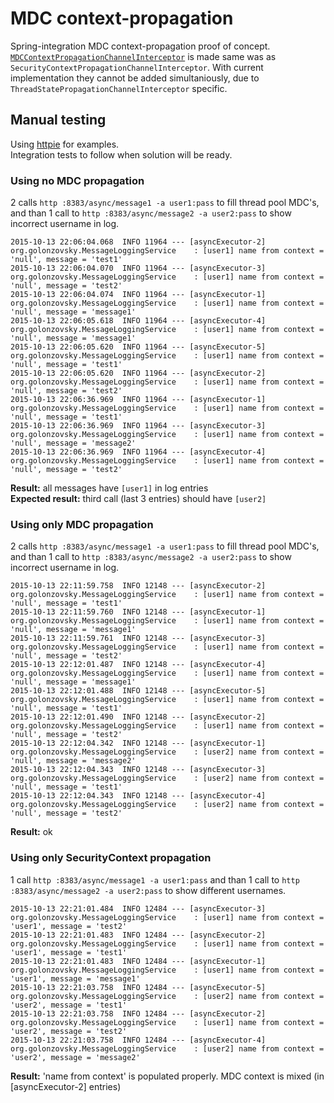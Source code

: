 # MDC context-propagation
Spring-integration MDC context-propagation proof of concept.
[`MDCContextPropagationChannelInterceptor`](https://github.com/golonzovsky/context-propagation/blob/master/src/main/java/org/golonzovsky/MDCContextPropagationChannelInterceptor.java) is made same was as `SecurityContextPropagationChannelInterceptor`. With current implementation they cannot be added simultaniously, due to `ThreadStatePropagationChannelInterceptor` specific.

## Manual testing
Using [httpie](httpie.org) for examples.  
Integration tests to follow when solution will be ready.  

### Using no MDC propagation
2 calls `http :8383/async/message1 -a user1:pass` to fill thread pool MDC's,   
and than 1 call to `http :8383/async/message2 -a user2:pass` to show incorrect username in log.  

```
2015-10-13 22:06:04.068  INFO 11964 --- [asyncExecutor-2] org.golonzovsky.MessageLoggingService    : [user1] name from context = 'null', message = 'test1'
2015-10-13 22:06:04.070  INFO 11964 --- [asyncExecutor-3] org.golonzovsky.MessageLoggingService    : [user1] name from context = 'null', message = 'test2'
2015-10-13 22:06:04.074  INFO 11964 --- [asyncExecutor-1] org.golonzovsky.MessageLoggingService    : [user1] name from context = 'null', message = 'message1'
2015-10-13 22:06:05.618  INFO 11964 --- [asyncExecutor-4] org.golonzovsky.MessageLoggingService    : [user1] name from context = 'null', message = 'message1'
2015-10-13 22:06:05.620  INFO 11964 --- [asyncExecutor-5] org.golonzovsky.MessageLoggingService    : [user1] name from context = 'null', message = 'test1'
2015-10-13 22:06:05.620  INFO 11964 --- [asyncExecutor-2] org.golonzovsky.MessageLoggingService    : [user1] name from context = 'null', message = 'test2'
2015-10-13 22:06:36.969  INFO 11964 --- [asyncExecutor-1] org.golonzovsky.MessageLoggingService    : [user1] name from context = 'null', message = 'test1'
2015-10-13 22:06:36.969  INFO 11964 --- [asyncExecutor-3] org.golonzovsky.MessageLoggingService    : [user1] name from context = 'null', message = 'message2'
2015-10-13 22:06:36.969  INFO 11964 --- [asyncExecutor-4] org.golonzovsky.MessageLoggingService    : [user1] name from context = 'null', message = 'test2'
```

**Result:** all messages have `[user1]` in log entries   
**Expected result:** third call (last 3 entries) should have `[user2]`   

### Using only MDC propagation
2 calls `http :8383/async/message1 -a user1:pass` to fill thread pool MDC's,   
and than 1 call to `http :8383/async/message2 -a user2:pass` to show incorrect username in log.  

```
2015-10-13 22:11:59.758  INFO 12148 --- [asyncExecutor-2] org.golonzovsky.MessageLoggingService    : [user1] name from context = 'null', message = 'test1'
2015-10-13 22:11:59.760  INFO 12148 --- [asyncExecutor-1] org.golonzovsky.MessageLoggingService    : [user1] name from context = 'null', message = 'message1'
2015-10-13 22:11:59.761  INFO 12148 --- [asyncExecutor-3] org.golonzovsky.MessageLoggingService    : [user1] name from context = 'null', message = 'test2'
2015-10-13 22:12:01.487  INFO 12148 --- [asyncExecutor-4] org.golonzovsky.MessageLoggingService    : [user1] name from context = 'null', message = 'message1'
2015-10-13 22:12:01.488  INFO 12148 --- [asyncExecutor-5] org.golonzovsky.MessageLoggingService    : [user1] name from context = 'null', message = 'test1'
2015-10-13 22:12:01.490  INFO 12148 --- [asyncExecutor-2] org.golonzovsky.MessageLoggingService    : [user1] name from context = 'null', message = 'test2'
2015-10-13 22:12:04.342  INFO 12148 --- [asyncExecutor-1] org.golonzovsky.MessageLoggingService    : [user2] name from context = 'null', message = 'message2'
2015-10-13 22:12:04.343  INFO 12148 --- [asyncExecutor-3] org.golonzovsky.MessageLoggingService    : [user2] name from context = 'null', message = 'test1'
2015-10-13 22:12:04.343  INFO 12148 --- [asyncExecutor-4] org.golonzovsky.MessageLoggingService    : [user2] name from context = 'null', message = 'test2'
```

**Result:** ok

### Using only SecurityContext propagation
1 call `http :8383/async/message1 -a user1:pass` and than 1 call to `http :8383/async/message2 -a user2:pass` to show different usernames.  

```
2015-10-13 22:21:01.484  INFO 12484 --- [asyncExecutor-3] org.golonzovsky.MessageLoggingService    : [user1] name from context = 'user1', message = 'test2'
2015-10-13 22:21:01.483  INFO 12484 --- [asyncExecutor-2] org.golonzovsky.MessageLoggingService    : [user1] name from context = 'user1', message = 'test1'
2015-10-13 22:21:01.483  INFO 12484 --- [asyncExecutor-1] org.golonzovsky.MessageLoggingService    : [user1] name from context = 'user1', message = 'message1'
2015-10-13 22:21:03.758  INFO 12484 --- [asyncExecutor-5] org.golonzovsky.MessageLoggingService    : [user2] name from context = 'user2', message = 'test1'
2015-10-13 22:21:03.758  INFO 12484 --- [asyncExecutor-2] org.golonzovsky.MessageLoggingService    : [user1] name from context = 'user2', message = 'test2'
2015-10-13 22:21:03.758  INFO 12484 --- [asyncExecutor-4] org.golonzovsky.MessageLoggingService    : [user2] name from context = 'user2', message = 'message2'
```

**Result:** 'name from context' is populated properly. MDC context is mixed (in [asyncExecutor-2] entries)
